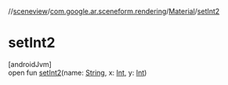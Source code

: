 //[sceneview](../../../index.md)/[com.google.ar.sceneform.rendering](../index.md)/[Material](index.md)/[setInt2](set-int2.md)

# setInt2

[androidJvm]\
open fun [setInt2](set-int2.md)(name: [String](https://developer.android.com/reference/kotlin/java/lang/String.html), x: [Int](https://kotlinlang.org/api/latest/jvm/stdlib/kotlin/-int/index.html), y: [Int](https://kotlinlang.org/api/latest/jvm/stdlib/kotlin/-int/index.html))
